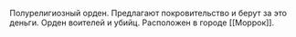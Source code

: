 
Полурелигиозный орден. Предлагают покровительство и берут за это деньги. Орден воителей и убийц. 
Расположен в городе [[Моррок]].